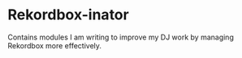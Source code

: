 # Rekordbox-inator
Contains modules I am writing to improve my DJ work by managing Rekordbox more effectively.
